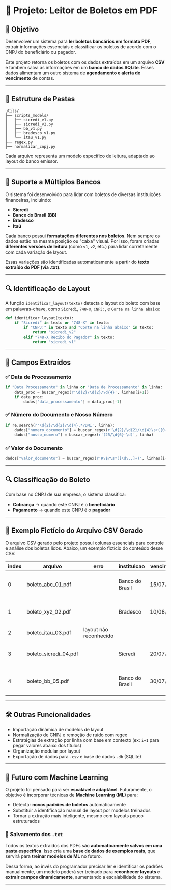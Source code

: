 
# 📄 Projeto: Leitor de Boletos em PDF

## 🧾 Objetivo

Desenvolver um sistema para **ler boletos bancários em formato PDF**, extrair informações essenciais e classificar os boletos de acordo com o CNPJ do beneficiário ou pagador.

Este projeto retorna os boletos com os dados extraídos em um arquivo **CSV** e também salva as informações em um **banco de dados SQLite**. Esses dados alimentam um outro sistema de **agendamento e alerta de vencimento** de contas.

---

## 📂 Estrutura de Pastas

```
utils/
├── scripts_models/
│   ├── sicredi_v1.py
│   ├── sicredi_v2.py
│   ├── bb_v1.py
│   ├── bradesco_v1.py
│   └── itau_v1.py
├── regex.py
├── normalizar_cnpj.py
```

Cada arquivo representa um modelo específico de leitura, adaptado ao layout do banco emissor.

---

## 🏦 Suporte a Múltiplos Bancos

O sistema foi desenvolvido para lidar com boletos de diversas instituições financeiras, incluindo:

- **Sicredi**
- **Banco do Brasil (BB)**
- **Bradesco**
- **Itaú**

Cada banco possui **formatações diferentes nos boletos**. Nem sempre os dados estão na mesma posição ou "caixa" visual. Por isso, foram criadas **diferentes versões de leitura** (como `v1`, `v2`, etc.) para lidar corretamente com cada variação de layout.

Essas variações são identificadas automaticamente a partir do **texto extraído do PDF (via .txt)**.

---

## 🔍 Identificação de Layout

A função `identificar_layout(texto)` detecta o layout do boleto com base em palavras-chave, como `Sicredi`, `748-X`, `CNPJ:`, e `Corte na linha abaixo`:

```python
def identificar_layout(texto):
    if "Sicredi" in texto or "748-X" in texto:
        if "CNPJ:" in texto and "Corte na linha abaixo" in texto:
            return "sicredi_v2"
        elif "748-X Recibo do Pagador" in texto:
            return "sicredi_v1"
```

---

## 📌 Campos Extraídos

### ✅ Data de Processamento
```python
if "Data Processamento" in linha or "Data de Processamento" in linha:
    data_proc = buscar_regex(r'\d{2}/\d{2}/\d{4}', linhas[i+1])
    if data_proc:
        dados["data_processamento"] = data_proc[-1]
```

### ✅ Número do Documento e Nosso Número
```python
if re.search(r'\d{2}/\d{2}/\d{4}.*?DMI', linha):
    dados["numero_documento"] = buscar_regex(r'\d{2}/\d{2}/\d{4}\s+([0-9\-]+)', linha)
    dados["nosso_numero"] = buscar_regex(r'(25/\d{6}-\d)', linha)
```

### ✅ Valor do Documento
```python
dados["valor_documento"] = buscar_regex(r'R\$?\s*([\d\.,]+)', linhas[i+1])
```

---

## 🔍 Classificação do Boleto

Com base no CNPJ de sua empresa, o sistema classifica:

- **Cobrança** → quando este CNPJ é o **beneficiário**
- **Pagamento** → quando este CNPJ é o **pagador**

---

## 📄 Exemplo Fictício do Arquivo CSV Gerado

O arquivo CSV gerado pelo projeto possui colunas essenciais para controle e análise dos boletos lidos. Abaixo, um exemplo fictício do conteúdo desse CSV:


| index | arquivo            | erro                 | instituicao     | vencimento | data_documento | data_processamento | numero_documento | nosso_numero | valor_documento | beneficiario          | cnpj_beneficiario      | pagador        | cnpj_pagador         | linha_digitavel                                   | tipo_operacao            |
|-------|--------------------|----------------------|-----------------|------------|---------------|--------------------|-----------------|--------------|----------------|-----------------------|-----------------------|----------------|----------------------|--------------------------------------------------|-------------------------|
| 0     | boleto_abc_01.pdf   |                      | Banco do Brasil | 15/07/2025 | 01/07/2025    | 02/07/2025         | 123456789       | 25/123456-7  | 1.250,75       | Empresa XYZ Ltda      | 12.345.678/0001-90    | Cliente Alpha  | 98.765.432/0001-12   | 00190.00009 12345.678901 23456.789012 7 98760000012507 | cobrança                |
| 1     | boleto_xyz_02.pdf   |                      | Bradesco        | 10/08/2025 | 05/08/2025    | 06/08/2025         | 987654321       | 25/987654-3  | 3.450,00       | Serviços Beta SA      | 11.222.333/0001-44    | Cliente Beta  | 77.888.999/0001-55   | 23790.12345 67890.123456 78901.234567 8 76540000034500 | pagamento de serviço/produto |
| 2     | boleto_itau_03.pdf  | layout não reconhecido|                 |            |               |                    |                 |              |                |                       |                       |                |                      |                                                  |                         |
| 3     | boleto_sicredi_04.pdf|                      | Sicredi        | 20/07/2025 | 15/07/2025    | 15/07/2025         | 456789123       | 25/456789-1  | 980,50         | Industria Gama ME     | 22.111.444/0001-77    | Cliente Gama  | 66.555.444/0001-22   | 74891.12345 00456.007890 12345.678901 9 12340000009805 | pagamento de serviço/produto |
| 4     | boleto_bb_05.pdf    |                      | Banco do Brasil | 30/07/2025 | 25/07/2025    | 25/07/2025         | 321654987       | 25/321654-9  | 2.100,00       | Comercial Delta Ltda  | 55.666.777/0001-88    | Cliente Delta | 33.222.111/0001-99   | 00190.00012 65432.109876 54321.098765 4 21000000021000 | cobrança                |



---

## 🛠️ Outras Funcionalidades

- Importação dinâmica de modelos de layout
- Normalização de CNPJ e remoção de ruído com regex
- Estratégias de extração por linha com base em contexto (ex: `i+1` para pegar valores abaixo dos títulos)
- Organização modular por layout
- Exportação de dados para `.csv` e base de dados `.db` (SQLite)


---

## 🤖 Futuro com Machine Learning

O projeto foi pensado para ser **escalável e adaptável**. Futuramente, o objetivo é incorporar técnicas de **Machine Learning (ML)** para:

- Detectar **novos padrões de boletos** automaticamente
- Substituir a identificação manual de layout por modelos treinados
- Tornar a extração mais inteligente, mesmo com layouts pouco estruturados

### 📁 Salvamento dos `.txt`

Todos os textos extraídos dos PDFs são **automaticamente salvos em uma pasta específica**. Isso cria uma **base de dados de exemplos reais**, que servirá para **treinar modelos de ML** no futuro.

Dessa forma, ao invés do programador precisar ler e identificar os padrões manualmente, um modelo poderá ser treinado para **reconhecer layouts e extrair campos dinamicamente**, aumentando a escalabilidade do sistema.

---

